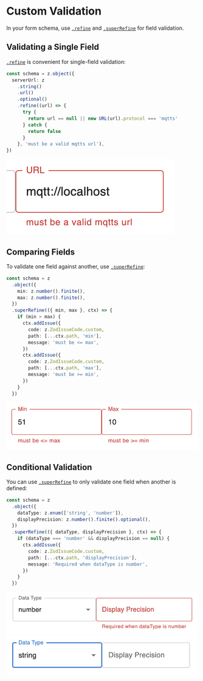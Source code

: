 # Custom Validation

In your form schema, use [`.refine`](https://zod.dev/?id=refine) and [`.superRefine`](https://zod.dev/?id=superrefine)
for field validation.

## Validating a Single Field

[`.refine`](https://zod.dev/?id=refine) is convenient for single-field validation:

```ts
const schema = z.object({
  serverUrl: z
    .string()
    .url()
    .optional()
    .refine((url) => {
      try {
        return url == null || new URL(url).protocol === 'mqtts'
      } catch {
        return false
      }
    }, 'must be a valid mqtts url'),
})
```

![error message example](../../static/img/single-field-validation.png)

## Comparing Fields

To validate one field against another, use [`.superRefine`](https://zod.dev/?id=superrefine):

```ts
const schema = z
  .object({
    min: z.number().finite(),
    max: z.number().finite(),
  })
  .superRefine(({ min, max }, ctx) => {
    if (min > max) {
      ctx.addIssue({
        code: z.ZodIssueCode.custom,
        path: [...ctx.path, 'min'],
        message: 'must be <= max',
      })
      ctx.addIssue({
        code: z.ZodIssueCode.custom,
        path: [...ctx.path, 'max'],
        message: 'must be >= min',
      })
    }
  })
```

![error message example](../../static/img/min-max-validation.png)

## Conditional Validation

You can use [`.superRefine`](https://zod.dev/?id=superrefine) to only validate one field when another is defined:

```ts
const schema = z
  .object({
    dataType: z.enum(['string', 'number']),
    displayPrecision: z.number().finite().optional(),
  })
  .superRefine(({ dataType, displayPrecision }, ctx) => {
    if (dataType === 'number' && displayPrecision == null) {
      ctx.addIssue({
        code: z.ZodIssueCode.custom,
        path: [...ctx.path, 'displayPrecision'],
        message: 'Required when dataType is number',
      })
    }
  })
```

![error message example](../../static/img/conditional-validation.png)
![inactive validation example](../../static/img/conditional-validation-inactive.png)
